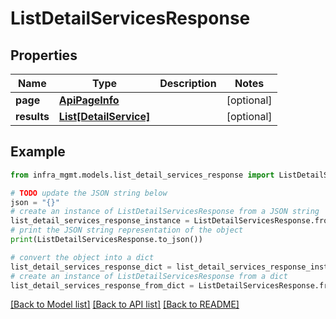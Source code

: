 # ListDetailServicesResponse


## Properties

Name | Type | Description | Notes
------------ | ------------- | ------------- | -------------
**page** | [**ApiPageInfo**](ApiPageInfo.md) |  | [optional] 
**results** | [**List[DetailService]**](DetailService.md) |  | [optional] 

## Example

```python
from infra_mgmt.models.list_detail_services_response import ListDetailServicesResponse

# TODO update the JSON string below
json = "{}"
# create an instance of ListDetailServicesResponse from a JSON string
list_detail_services_response_instance = ListDetailServicesResponse.from_json(json)
# print the JSON string representation of the object
print(ListDetailServicesResponse.to_json())

# convert the object into a dict
list_detail_services_response_dict = list_detail_services_response_instance.to_dict()
# create an instance of ListDetailServicesResponse from a dict
list_detail_services_response_from_dict = ListDetailServicesResponse.from_dict(list_detail_services_response_dict)
```
[[Back to Model list]](../README.md#documentation-for-models) [[Back to API list]](../README.md#documentation-for-api-endpoints) [[Back to README]](../README.md)


